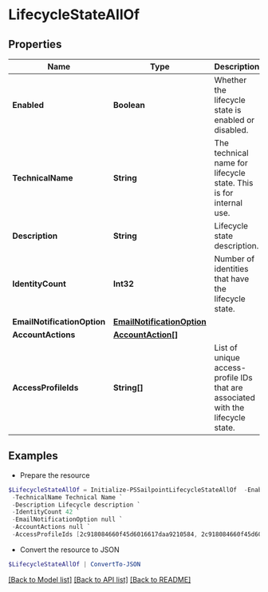 # LifecycleStateAllOf
## Properties

Name | Type | Description | Notes
------------ | ------------- | ------------- | -------------
**Enabled** | **Boolean** | Whether the lifecycle state is enabled or disabled. | [optional] 
**TechnicalName** | **String** | The technical name for lifecycle state. This is for internal use. | 
**Description** | **String** | Lifecycle state description. | [optional] 
**IdentityCount** | **Int32** | Number of identities that have the lifecycle state. | [optional] [readonly] 
**EmailNotificationOption** | [**EmailNotificationOption**](EmailNotificationOption.md) |  | [optional] 
**AccountActions** | [**AccountAction[]**](AccountAction.md) |  | [optional] 
**AccessProfileIds** | **String[]** | List of unique access-profile IDs that are associated with the lifecycle state. | [optional] 

## Examples

- Prepare the resource
```powershell
$LifecycleStateAllOf = Initialize-PSSailpointLifecycleStateAllOf  -Enabled true `
 -TechnicalName Technical Name `
 -Description Lifecycle description `
 -IdentityCount 42 `
 -EmailNotificationOption null `
 -AccountActions null `
 -AccessProfileIds [2c918084660f45d6016617daa9210584, 2c918084660f45d6016617daa9210500]
```

- Convert the resource to JSON
```powershell
$LifecycleStateAllOf | ConvertTo-JSON
```

[[Back to Model list]](../README.md#documentation-for-models) [[Back to API list]](../README.md#documentation-for-api-endpoints) [[Back to README]](../README.md)

